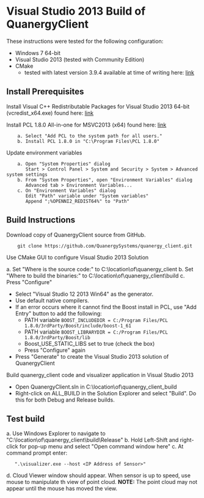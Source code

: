 # Visual Studio 2013 Build of QuanergyClient

These instructions were tested for the following configuration:

- Windows 7 64-bit
- Visual Studio 2013 (tested with Community Edition)
- CMake
  - tested with latest version 3.9.4 available at time of writing here: [link](https://cmake.org/files/v3.9/cmake-3.9.4-win64-x64.msi)

## Install Prerequisites

Install Visual C++ Redistributable Packages for Visual Studio 2013 64-bit (vcredist_x64.exe) found here: [link](https://www.microsoft.com/en-us/download/details.aspx?id=40784)

Install PCL 1.8.0 All-in-one for MSVC2013 (x64) found here: [link](http://unanancyowen.com/?p=1255&lang=en)

```
    a. Select "Add PCL to the system path for all users."
    b. Install PCL 1.8.0 in "C:\Program Files\PCL 1.8.0" 
```

Update environment variables

```
    a. Open "System Properties" dialog
       Start > Control Panel > System and Security > System > Advanced system settings
    b. From "System Properties", open "Environment Variables" dialog
       Advanced tab > Environment Variables...
    c. On "Environment Variables" dialog
       Edit "Path" variable under "System variables"
       Append ";%OPENNI2_REDIST64%" to "Path"
```

## Build Instructions

Download copy of QuanergyClient source from GitHub.

```
    git clone https://github.com/QuanergySystems/quanergy_client.git
```
Use CMake GUI to configure Visual Studio 2013 Solution

a. Set "Where is the source code:" to C:\location\of\quanergy_client
b. Set "Where to build the binaries:" to C:\location\of\quanergy_client\build
c. Press "Configure" 
   - Select "Visual Studio 12 2013 Win64" as the generator.
   - Use default native compilers.
   - If an error occurs where it cannot find the Boost install in PCL, use "Add Entry" button to add the following:
     - PATH variable `BOOST_INCLUDEDIR = C:/Program Files/PCL 1.8.0/3rdParty/Boost/include/boost-1_61`
     - PATH variable `BOOST_LIBRARYDIR = C:/Program Files/PCL 1.8.0/3rdParty/Boost/lib`
     - Boost_USE_STATIC_LIBS set to true (check the box)
     - Press "Configure" again
   - Press "Generate" to create the Visual Studio 2013 solution of QuanergyClient

Build quanergy_client code and visualizer application in Visual Studio 2013

- Open QuanergyClient.sln in C:\location\of\quanergy_client_build
- Right-click on ALL_BUILD in the Solution Explorer and select "Build".  Do this for both Debug and Release builds.

## Test build

   a. Use Windows Explorer to navigate to "C:\location\of\quanergy_client\build\Release"
   b. Hold Left-Shift and right-click for pop-up menu and select "Open command window here"
   c. At command prompt enter:

```
   ".\visualizer.exe --host <IP Address of Sensor>"
```

   d. Cloud Viewer window should appear.  When sensor is up to speed, use mouse to manipulate th view of point cloud.
   **NOTE:** The point cloud may not appear until the mouse has moved the view.

